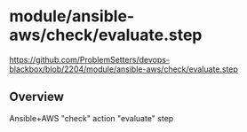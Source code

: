 # module/ansible-aws/check/evaluate.step

https://github.com/ProblemSetters/devops-blackbox/blob/2204/module/ansible-aws/check/evaluate.step

## Overview

Ansible+AWS "check" action "evaluate" step


